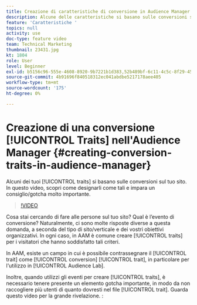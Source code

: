 ```yaml
---
title: Creazione di caratteristiche di conversione in Audience Manager
description: Alcune delle caratteristiche si basano sulle conversioni sul sito. In questo video, scopri come designarli come tali e impara un consiglio/gotcha molto importante.
feature: 'Caratteristiche '
topics: null
activity: use
doc-type: feature video
team: Technical Marketing
thumbnail: 23431.jpg
kt: 1804
role: User
level: Beginner
exl-id: b5156c96-555e-4608-8920-9b7221b1d383,52b489bf-6c11-4c5c-8f29-4513a167f7b8
source-git-commit: 4b91696f840518312ec041abdbe5217178aee405
workflow-type: tm+mt
source-wordcount: '175'
ht-degree: 0%

---
```


# Creazione di una conversione [!UICONTROL Traits] nell&#39;Audience Manager {#creating-conversion-traits-in-audience-manager}

Alcuni dei tuoi [!UICONTROL traits] si basano sulle conversioni sul tuo sito. In questo video, scopri come designarli come tali e impara un consiglio/gotcha molto importante.

>[!VIDEO](https://video.tv.adobe.com/v/23431/?quality=12)

Cosa stai cercando di fare alle persone sul tuo sito? Qual è l’evento di conversione? Naturalmente, ci sono molte risposte diverse a questa domanda, a seconda del tipo di sito/verticale e dei vostri obiettivi organizzativi. In ogni caso, in AAM è comune creare [!UICONTROL traits] per i visitatori che hanno soddisfatto tali criteri.

In AAM, esiste un campo in cui è possibile contrassegnare il [!UICONTROL trait] come [!UICONTROL conversion] [!UICONTROL trait], in particolare per l&#39;utilizzo in [!UICONTROL Audience Lab].

Inoltre, quando utilizzi gli eventi per creare [!UICONTROL traits], è necessario tenere presente un elemento gotcha importante, in modo da non raccogliere più utenti di quanto dovresti nel file [!UICONTROL trait]. Guarda questo video per la grande rivelazione. :
